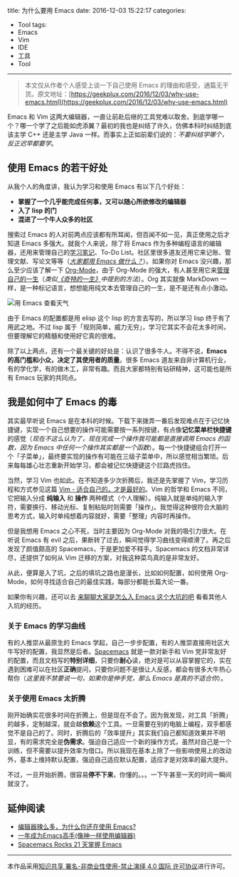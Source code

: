 title: 为什么要用 Emacs
date: 2016-12-03 15:22:17
categories:
- Tool
tags:
- Emacs
- Vim
- IDE
- 工具
- Tool
---

> 本文仅从作者个人感受上谈一下自己使用 Emacs 的理由和感受，通篇无干货。原文地址：[https://geekplux.com/2016/12/03/why-use-emacs.html](https://geekplux.com/2016/12/03/why-use-emacs.html)

Emacs 和 Vim 这两大编辑器，一直让前赴后继的工具党难以取舍。到底学哪一个？哪一个学了之后能如虎添翼？最初的我也是纠结了许久，仿佛本科时纠结到底该主学 C++ 还是主学 Java 一样。而事实上正如前辈们说的：*不要纠结学哪个，反正迟早都要学*。


## 使用 Emacs 的若干好处

从我个人的角度讲，我认为学习和使用 Emacs 有以下几个好处：

- **掌握了一个几乎能完成任何事，又可以随心所欲修改的编辑器**
- **入了 lisp 的门**
- **混进了一个牛人众多的社区**

搜索过 Emacs 的人对前两点应该都有所耳闻，但百闻不如一见，真正使用之后才知道 Emacs 多强大。就我个人来说，除了将 Emacs 作为多种编程语言的编辑器，还用来管理自己的[学习笔记](http://geekplux.com/wiki)、To-Do List。社区里很多道友还用它来记账、管理文献、写论文等等（*[大家都用 Emacs 做什么？](https://emacs-china.org/t/emacs/61)*）。如果你对 Emacs 没兴趣，那么至少应该了解一下 [Org-Mode](http://orgmode.org/)，由于 Org-Mode 的强大，有人甚至用它来[管理自己的一生](http://doc.norang.ca/org-mode.html)（*类似[《奇特的一生》](https://book.douban.com/subject/1115353/)中提到的方法*）。Org 其实就像 MarkDown 一样，是一种标记语言，想想能用纯文本去管理自己的一生，是不是还有点小激动。

![用 Emacs 查看天气](https://emacs-china.org/uploads/default/original/1X/606931976e4756474b5654f33e74171250d63c3e.jpeg)

由于 Emacs 的配置都是用 elisp 这个 lisp 的方言去写的，所以学习 lisp 终于有了用武之地。不过 lisp 属于「规则简单，威力无穷」，学习它其实不会花太多时间，但要理解它的精髓和使用好它真的很难。

除了以上两点，还有一个最关键的好处是：认识了很多牛人。不得不说，**Emacs 的高门槛和小众，决定了其使用者的质量**。很多 Emacs 道友来自非计算机行业，有的学化学，有的做木工，非常有趣。而且大家都特别有钻研精神，这可能也是所有 Emacs 玩家的共同点。


## 我是如何中了 Emacs 的毒

其实最早听说 Emacs 是在本科的时候。下载下来拨弄一番后发现难点在于记忆快捷键，实现一个自己想要的操作可能需要按一系列按键，有点像**记忆菜单栏快捷键**的感觉（*现在不这么认为了，现在完成一个操作我可能都是直接调用 Emacs 的函数，因为 Emacs 中任何一个操作其实都是一个函数*）。每一个快捷键组合打开一个「子菜单」，最终要实现的操作有可能在三级子菜单中，所以感觉相当繁琐。后来每每雄心壮志重新开始学习，都会被记忆快捷键这个拦路虎挡住。

当然，学习 Vim 也如此。在不知道多少次折腾后，我还是先掌握了 Vim，学习历程和方式参见这篇 [Vim - 适合自己的，才是最好的](http://geekplux.com/2015/06/06/vim-those-fit-yourself-are-the-best.html)。Vim 的哲学和 Emacs 不同，它把输入分成 **纯输入** 和 **操作** 两种模式（个人理解）。纯输入就是单纯的输入字符，需要换行、移动光标、复制粘贴时则需要「操作」。我觉得这种很符合大脑的思考方式，输入时单纯想着内容就好，需要「整理」内容时再操作。

但是我想用 Emacs 之心不死，当时主要因为 Org-Mode 对我的吸引力很大。在听说 Emacs 有 evil 之后，果断转了过去，瞬间觉得学习曲线变得顺滑了。再之后发现了颜值颇高的 Spacemacs，于是更加爱不释手。Spacemacs 的文档非常详尽，还提供了如何从 Vim 迁移的方案，对我这种菜鸟真的是非常友好。

从此，便算是入了坑，之后的填坑之路也是漫长，比如如何配置，如何使用 Org-Mode，如何寻找适合自己的最佳实践，每部分都能长篇大论一番。

如果你有兴趣，还可以去 [来聊聊大家是怎么入 Emacs 这个大坑的吧](https://emacs-china.org/t/emacs-joy/80) 看看其他人入坑的经历。


### 关于 Emacs 的学习曲线

有的人推崇从最原生的 Emacs 学起，自己一步步配置，有的人推崇直接用社区大牛写好的配置，我显然是后者。[Spacemacs](https://github.com/syl20bnr/spacemacs/) 就是一款对新手和 Vim 党非常友好的配置，而且文档写的**特别详细**，只要你**耐心**读，绝对是可以从容掌握它的，实在遇到困难可以在社区**正确**提问，只要你问题不是很让人反感，都会有很多大牛热心帮你（*这里我不禁要说一句，如果你是伸手党，那么 Emacs 是真的不适合你*）。


### 关于使用 Emacs 太折腾

刚开始确实花很多时间在折腾上，但是现在不会了。因为我发现，对工具「折腾」的越多，定制越深，就会越**依赖**这个工具。一旦需要在别的电脑上编程，双手都感觉不是自己的了。同时，折腾后的「效率提升」其实我们自己都知道效果并不明显，有的需求完全是**伪需求**。强迫自己适应一个新的操作方式，虽然对自己是一个训练，但不需要以提升效率为借口。所以我现在基本上除了一些影响使用上的改动外，基本上维持默认配置，强迫自己适应默认配置，适应才是对效率的最大提升。

不过，一旦开始折腾，很容易**停不下来**，你懂的。。。一下午甚至一天的时间一瞬间就没了。


## 延伸阅读

- [编辑器辣么多，为什么你还在使用 Emacs?](https://emacs-china.org/t/emacs/111)
- [一年成为Emacs高手(像神一样使用编辑器)](https://github.com/redguardtoo/mastering-emacs-in-one-year-guide/blob/master/guide-zh.org)
- [Spacemacs Rocks 21 天掌握 Emacs](https://github.com/emacs-china/Spacemacs-rocks)



--------------
本作品采用[知识共享 署名-非商业性使用-禁止演绎 4.0 国际 许可协议](http://creativecommons.org/licenses/by-nc-nd/4.0/)进行许可。
